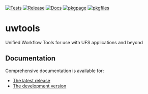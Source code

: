 [![Tests](https://github.com/ufs-community/uwtools/actions/workflows/test.yaml/badge.svg)](https://github.com/ufs-community/uwtools/actions) [![Release](https://github.com/ufs-community/uwtools/actions/workflows/release.yaml/badge.svg)](https://github.com/ufs-community/uwtools/releases) [![Docs](https://readthedocs.org/projects/uwtools/badge/?version=main)](https://uwtools.readthedocs.io/en/main/?badge=main) [![pkgpage](https://anaconda.org/ufs-community/uwtools/badges/version.svg)](https://anaconda.org/ufs-community/uwtools) [![pkgfiles](https://anaconda.org/ufs-community/uwtools/badges/latest_release_date.svg)](https://anaconda.org/ufs-community/uwtools/files)

# uwtools

Unified Workflow Tools for use with UFS applications and beyond

## Documentation

Comprehensive documentation is available for:

* [The latest release](https://uwtools.readthedocs.io/en/stable/)
* [The development version](https://uwtools.readthedocs.io/en/main/)
